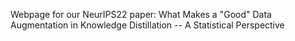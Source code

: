 Webpage for our NeurIPS22 paper: What Makes a "Good" Data Augmentation in Knowledge Distillation -- A Statistical Perspective
